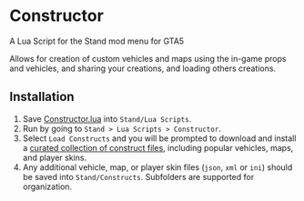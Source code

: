 # Constructor

A Lua Script for the Stand mod menu for GTA5

Allows for creation of custom vehicles and maps using the in-game props and vehicles, and sharing your creations, and loading others creations.

## Installation

1. Save [Constructor.lua](https://raw.githubusercontent.com/hexarobi/stand-lua-constructor/main/Constructor.lua) into `Stand/Lua Scripts`.
2. Run by going to `Stand > Lua Scripts > Constructor`.
3. Select `Load Constructs` and you will be prompted to download and install a [curated collection of construct files](https://github.com/hexarobi/stand-curated-constructs), including popular vehicles, maps, and player skins.
4. Any additional vehicle, map, or player skin files (`json`, `xml` or `ini`) should be saved into `Stand/Constructs`. Subfolders are supported for organization.
